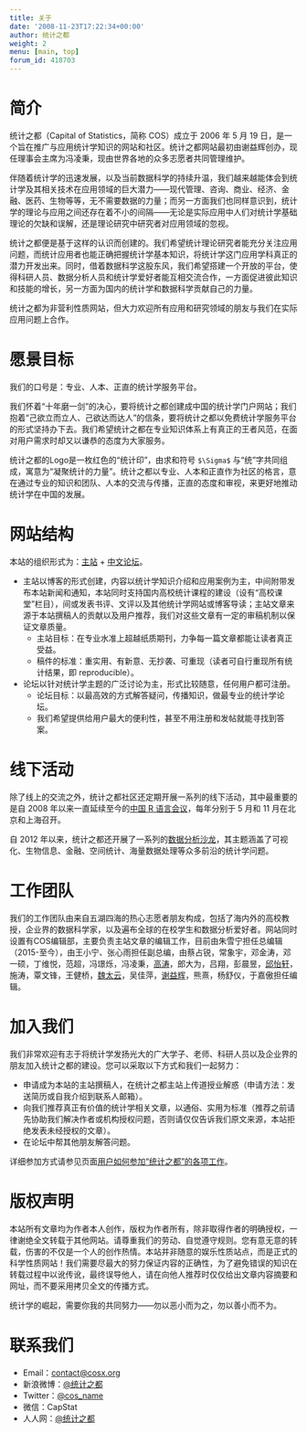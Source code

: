 ```yaml
---
title: 关于
date: '2008-11-23T17:22:34+00:00'
author: 统计之都
weight: 2
menu: [main, top]
forum_id: 418703
---
```


# 简介

统计之都（Capital of Statistics，简称 COS）成立于 2006 年 5 月 19 日，是一个旨在推广与应用统计学知识的网站和社区。统计之都网站最初由谢益辉创办，现任理事会主席为冯凌秉，现由世界各地的众多志愿者共同管理维护。

伴随着统计学的迅速发展，以及当前数据科学的持续升温，我们越来越能体会到统计学及其相关技术在应用领域的巨大潜力——现代管理、咨询、商业、经济、金融、医药、生物等等，无不需要数据的力量；而另一方面我们也同样意识到，统计学的理论与应用之间还存在着不小的间隔——无论是实际应用中人们对统计学基础理论的欠缺和误解，还是理论研究中研究者对应用领域的忽视。

统计之都便是基于这样的认识而创建的。我们希望统计理论研究者能充分关注应用问题，而统计应用者也能正确把握统计学基本知识，将统计学这门应用学科真正的潜力开发出来。同时，借着数据科学这股东风，我们希望搭建一个开放的平台，使得科研人员、数据分析人员和统计学爱好者能互相交流合作，一方面促进彼此知识和技能的增长，另一方面为国内的统计学和数据科学贡献自己的力量。

统计之都为非营利性质网站，但大力欢迎所有应用和研究领域的朋友与我们在实际应用问题上合作。

# 愿景目标

我们的口号是：专业、人本、正直的统计学服务平台。

我们怀着“十年磨一剑”的决心，要将统计之都创建成中国的统计学门户网站；我们抱着“己欲立而立人、己欲达而达人”的信条，要将统计之都以免费统计学服务平台的形式坚持办下去。我们希望统计之都在专业知识体系上有真正的王者风范，在面对用户需求时却又以谦恭的态度为大家服务。

统计之都的Logo是一枚红色的“统计印”，由求和符号 `$\Sigma$` 与“统”字共同组成，寓意为“凝聚统计的力量”。统计之都以专业、人本和正直作为社区的格言，意在通过专业的知识和团队、人本的交流与传播，正直的态度和审视，来更好地推动统计学在中国的发展。

# 网站结构

本站的组织形式为：[主站](/ "COS主站") + [中文论坛](https://d.cosx.org "COS论坛")。

* 主站以博客的形式创建，内容以统计学知识介绍和应用案例为主，中间附带发布本站新闻和通知，本站同时支持国内高校统计课程的建设（设有“高校课堂”栏目），间或发表书评、文评以及其他统计学网站或博客导读；主站文章来源于本站撰稿人的贡献以及用户推荐，我们对这些文章有一定的审稿机制以保证文章质量。 
    * 主站目标：在专业水准上超越纸质期刊，力争每一篇文章都能让读者真正受益。
    * 稿件的标准：重实用、有新意、无抄袭、可重现（读者可自行重现所有统计结果，即 reproducible）。
* 论坛以针对统计学主题的广泛讨论为主，形式比较随意，任何用户都可注册。 
    * 论坛目标：以最高效的方式解答疑问，传播知识，做最专业的统计学论坛。
    * 我们希望提供给用户最大的便利性，甚至不用注册和发帖就能寻找到答案。

# 线下活动

除了线上的交流之外，统计之都社区还定期开展一系列的线下活动，其中最重要的是自 2008 年以来一直延续至今的[中国 R 语言会议](/chinar/)，每年分别于 5 月和 11 月在北京和上海召开。

自 2012 年以来，统计之都还开展了一系列的[数据分析沙龙](/tags/cos沙龙/)，其主题涵盖了可视化、生物信息、金融、空间统计、海量数据处理等众多前沿的统计学问题。

# 工作团队

我们的工作团队由来自五湖四海的热心志愿者朋友构成，包括了海内外的高校教授，企业界的数据科学家，以及遍布全球的在校学生和数据分析爱好者。网站同时设置有COS编辑部，主要负责主站文章的编辑工作，目前由朱雪宁担任总编辑（2015-至今），由王小宁、张心雨担任副总编，由蔡占锐，常象宇，邓金涛，邓一硕，丁维悦，范超，冯璟烁，冯凌秉，[高涛](http://joegaotao.github.io/)，郎大为，吕翔，彭晨昱，[邱怡轩](http://yixuan.cos.name/cn/)，施涛，覃文锋，王健桥，[魏太云](http://blog.cos.name/taiyun/)，吴佳萍，[谢益辉](http://yihui.name/)，熊熹，杨舒仪，于嘉傲担任编辑。

# 加入我们

我们非常欢迎有志于将统计学发扬光大的广大学子、老师、科研人员以及企业界的朋友加入统计之都的建设。您可以采取以下方式和我们一起努力：

* 申请成为本站的主站撰稿人，在统计之都主站上传道授业解惑（申请方法：发送简历或自我介绍到联系人邮箱）。
* 向我们推荐真正有价值的统计学相关文章，以通俗、实用为标准（推荐之前请先协助我们解决作者或机构授权问题，否则请仅仅告诉我们原文来源，本站拒绝发表未经授权的文章）。
* 在论坛中帮其他朋友解答问题。

详细参加方式请参见页面[用户如何参加“统计之都”的各项工作](/2008/11/how-to-work-with-cos/ "用户如何参加“统计之都”的各项工作")。

# 版权声明

本站所有文章均为作者本人创作，版权为作者所有，除非取得作者的明确授权，一律谢绝全文转载于其他网站。请尊重我们的劳动、自觉遵守规则。您有意无意的转载，伤害的不仅是一个人的创作热情。本站并非随意的娱乐性质站点，而是正式的科学性质网站！我们需要尽最大的努力保证内容的正确性，为了避免错误的知识在转载过程中以讹传讹，最终误导他人，请在向他人推荐时仅仅给出文章内容摘要和网址，而不要采用拷贝全文的传播方式。

统计学的崛起，需要你我的共同努力——勿以恶小而为之，勿以善小而不为。

# 联系我们

- Email：contact@cosx.org
- 新浪微博：[@统计之都](http://weibo.com/cosname)
- Twitter：[@cos_name](http://twitter.com/cos_name)
- 微信：CapStat
- 人人网：[@统计之都](http://renren.com/cosname)
